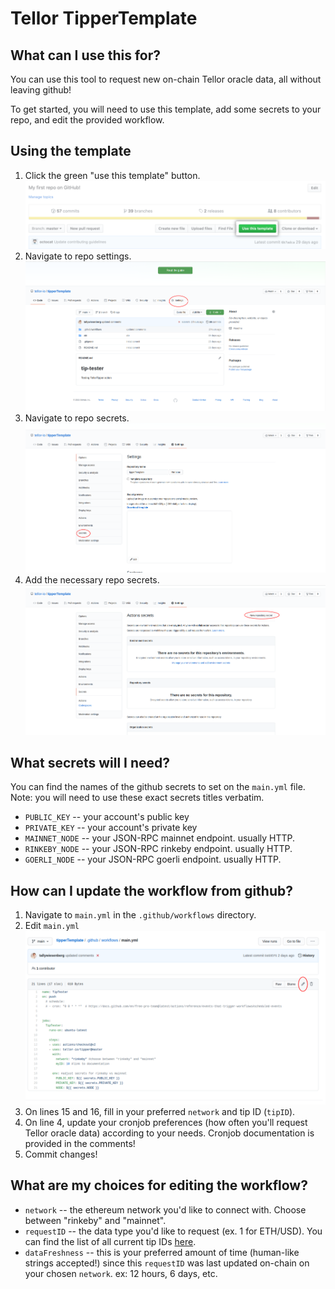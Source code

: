 # Tellor TipperTemplate

## What can I use this for?
You can use this tool to request new on-chain Tellor oracle data, all without leaving github!

To get started, you will need to use this template, add some secrets to your repo, and edit the provided workflow.

## Using the template
1. Click the green "use this template" button. ![template demo](helper-images/use-this-template-button.png "Fork")
2. Navigate to repo settings. ![repo settings](helper-images/settings.png "Settings")
3. Navigate to repo secrets. ![repo secrets](helper-images/secrets.png "secrets")
4. Add the necessary repo secrets. ![add secret](helper-images/new-secret.png "add secret")

## What secrets will I need?
You can find the names of the github secrets to set on the `main.yml` file. Note: you will need to use these exact secrets titles verbatim.
* `PUBLIC_KEY` -- your account's public key
* `PRIVATE_KEY` -- your account's private key
* `MAINNET_NODE` -- your JSON-RPC mainnet endpoint. usually HTTP.
* `RINKEBY_NODE` -- your JSON-RPC rinkeby endpoint. usually HTTP.
* `GOERLI_NODE` -- your JSON-RPC goerli endpoint. usually HTTP.

## How can I update the workflow from github?
1. Navigate to `main.yml` in the `.github/workflows` directory.
2. Edit `main.yml` ![edit yml](helper-images/edit-yaml.png "editing")
3. On lines 15 and 16, fill in your preferred `network` and tip ID (`tipID`).
4. On line 4, update your cronjob preferences (how often you'll request Tellor oracle data) according to your needs. Cronjob documentation is provided in the comments!
5. Commit changes!

## What are my choices for editing the workflow?
* `network` -- the ethereum network you'd like to connect with. Choose between "rinkeby" and "mainnet".
* `requestID` -- the data type you'd like to request (ex. 1 for ETH/USD). You can find the list of all current tip IDs [here](https://www.tellorscan.com/prices).
* `dataFreshness` -- this is your preferred amount of time (human-like strings accepted!) since this `requestID` was last updated on-chain on your chosen `network`. ex: 12 hours, 6 days, etc.